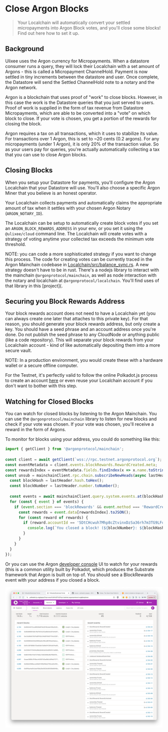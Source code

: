 # Close Argon Blocks

> Your Localchain will automatically convert your settled micropayments into Argon Block votes, and you'll close some blocks! Find out here how to set it up.

## Background

Ulixee uses the Argon currency for Micropayments. When a datastore consumer runs a query, they will lock their Localchain with a set amount of Argons - this is called a Micropayment ChannelHold. Payment is now settled in tiny increments between the datastore and user. Once complete, the Datastore will send the Settled ChannelHold note to a notary and the Argon network.

Argon is a blockchain that uses proof of "work" to close blocks. However, in this case the work is the Datastore queries that you just served to users. Proof of work is supplied in the form of tax revenue from Datastore Micropayments, which are able to be converted into a "vote" on which block to close. If your vote is chosen, you get a portion of the rewards for closing the block.

Argon requires a tax on all transactions, which it uses to stabilize its value. For transactions over 1 Argon, this is set to ~20 cents (0.2 argons). For any micropayments (under 1 Argon), it is only 20% of the transaction value. So as your users pay for queries, you're actually automatically collecting a tax that you can use to close Argon blocks.

## Closing Blocks

When you setup your Datastore for payments, you'll configure the Argon Localchain that your Datastore will use. You'll also choose a specific Argon Miner that you believe is an honest operator.

Your Localchain collects payments and automatically claims the appropriate amount of tax when it settles with your chosen Argon Notary (`ARGON_NOTARY_ID`).

The Localchain can be setup to automatically create block votes if you set an `ARGON_BLOCK_REWARDS_ADDRESS` in your env, or you set it using the `@ulixee/cloud` command line. The Localchain will create votes with a strategy of voting anytime your collected tax exceeds the minimum vote threshold.

NOTE: you can code a more sophisticated strategy if you want to change this process. The code for creating votes can be currently traced in the Argon Mainchain codebase in [Localchain/src/balance_sync.rs](https://github.com/argonprotocol/mainchain/blob/416812ac0c905295dcf76472a68bee16d02e5f3c/localchain/src/balance_sync.rs#L508). A new strategy doesn't have to be in rust. There's a nodejs library to interact with the mainchain `@argonprotocol/mainchain`, as well as node interaction with the notary and localchain at `@argonprotocol/localchain`. You'll find uses of that library in this [project](.

## Securing you Block Rewards Address

Your block rewards account does not need to have a Localchain yet (you can always create one later that attaches to this private key). For that reason, you should generate your block rewards address, but only create a key. You should have a seed phrase and an account address once you're done. Do not publish the seed phrase to any CloudNode or anything public (like a code repository). This will separate your block rewards from your Localchain account - kind of like automatically depositing them into a more secure vault.

NOTE: In a production environment, you would create these with a hardware wallet or a secure offline computer.

For the Testnet, it's perfectly valid to follow the online Polkadot.js process to create an account [here](https://github.com/argonprotocol/mainchain/blob/3a4bfab8cb296b85da0543d577a2a33e85b83b54/docs/account-setup.md) or even reuse your Localchain account if you don't want to bother with this step.

## Watching for Closed Blocks

You can watch for closed blocks by listening to the Argon Mainchain. You can use the `@argonprotocol/mainchain` library to listen for new blocks and check if your vote was chosen. If your vote was chosen, you'll receive a reward in the form of Argons.

To monitor for blocks using your address, you could do something like this:

```typescript
import { getClient } from '@argonprotocol/mainchain';

const client = await getClient(`wss://rpc.testnet.argonprotocol.org`);
const eventMetadata = client.events.blockRewards.RewardCreated.meta;
const rewardsIndex = eventMetadata.fields.findIndex(x => x.name.toString() === 'rewards');
const unsub = mainchainClient.rpc.chain.subscribeNewHeads(async lastHeader => {
  const blockHash = lastHeader.hash.toHex();
  const blockNumber = lastHeader.number.toNumber();

  const events = await mainchainClient.query.system.events.at(blockHash);
  for (const { event } of events) {
    if (event.section === 'blockRewards' && event.method === 'RewardCreated') {
      const rewards = event.data[rewardsIndex].toJSON();
      for (const reward of rewards) {
        if (reward.accountId == '5DtCHcwuh7Mhp8cZtvinxDzSa36rh7m3TG9LFo3Tgxuyx889') {
          console.log(`You closed a block! (${blockNumber}: ${blockHash})`, JSON.stringify(reward));
        }
      }
    }
  }
});
```

Or you can use the Argon [developer console](https://polkadot.js.org/apps/?rpc=wss%3A%2F%2Frpc.testnet.argonprotocol.org#/explorer) UI to watch for your rewards (this is a common utility built by Polkadot, which produces the Substrate framework that Argon is built on top of. You should see a BlockRewards event with your address if you closed a block.

![Polkadot.js - Block Explorer](../images/pjs-block-explorer.png)
